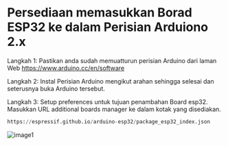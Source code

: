 #  Persediaan memasukkan Borad ESP32 ke dalam Perisian Arduiono 2.x

Langkah 1: Pastikan anda sudah memuatturun perisian Arduino dari laman Web https://www.arduino.cc/en/software  

Langkah 2: Instal Perisian Arduino mengikut arahan sehingga selesai dan seterusnya buka Arduino tersebut.

Langkah 3: Setup preferences untuk tujuan penambahan Board esp32. Masukkan URL additional boards manager ke dalam kotak yang disediakan.
```python
https://espressif.github.io/arduino-esp32/package_esp32_index.json 
```

![image1](https://github.com/Husainiaza/ESP32--Project-Board/assets/148662620/569dfafd-9887-49c3-802e-15a9a899d5b4)
